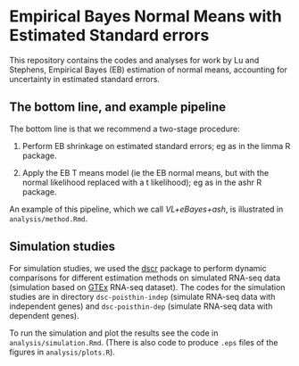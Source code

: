 # Empirical Bayes Normal Means with Estimated Standard errors

This repository contains the codes and analyses for 
work by Lu and Stephens, Empirical Bayes (EB) estimation of normal means, accounting for uncertainty in estimated standard errors.

## The bottom line, and example pipeline

The bottom line is that we recommend a two-stage procedure:

  1. Perform EB shrinkage on estimated standard errors; eg as in the limma R package.

  2. Apply the EB T means model (ie the EB normal means, but with the normal likelihood replaced with a t likelihood); eg as in the ashr R package.
 
An example of this pipeline, which we call *VL+eBayes+ash*, is illustrated in `analysis/method.Rmd`.

## Simulation studies

For simulation studies, we used the
[dscr](https://github.com/stephens999/dscr) package to perform dynamic
comparisons for different estimation methods on simulated RNA-seq data
(simulation based on [GTEx](https://gtexportal.org/home/) RNA-seq
dataset). The codes for the simulation studies are in directory
`dsc-poisthin-indep` (simulate RNA-seq data with independent genes)
and `dsc-poisthin-dep` (simulate RNA-seq data with dependent genes).

To run the simulation and plot the results see the code in
`analysis/simulation.Rmd`.  (There is also code to produce `.eps`
files of the figures in `analysis/plots.R`).


